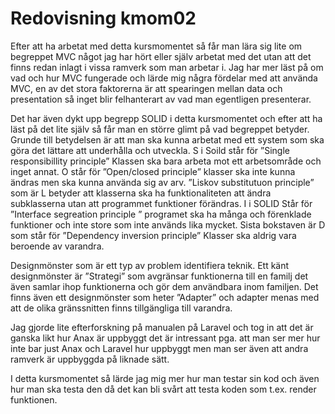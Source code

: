 ---
---
Redovisning kmom02
=========================

Efter att ha arbetat med detta kursmomentet så får man lära sig lite om begreppet MVC något jag har hört eller själv arbetat med det utan att det finns redan inlagt i vissa ramverk som man arbetar i. Jag har mer läst på om vad och hur MVC fungerade och lärde mig några fördelar med att använda MVC, en av det stora faktorerna är att spearingen mellan data och presentation så inget blir felhanterart av vad man egentligen presenterar.

Det har även dykt upp begrepp SOLID i detta kursmomentet och efter att ha läst på det lite själv så får man en större glimt på vad begreppet betyder. Grunde till betydelsen är att man ska kunna arbetat med ett system som ska göra det lättare att underhålla och utveckla. S i Soild står för ”Single responsibillity principle” Klassen ska bara arbeta mot ett arbetsområde och inget annat. O står för ”Open/closed principle” klasser ska inte kunna ändras men ska kunna använda sig av arv. ”Liskov substitutuon principle” som är L betyder att klasserna ska ha funktionaliteten att ändra subklasserna utan att programmet funktioner förändras. I i SOLID Står för ”Interface segreation principle ” programet ska ha många och förenklade funktioner och inte store som inte används lika mycket. Sista bokstaven är D som står för ”Dependency inversion principle” Klasser ska aldrig vara beroende av varandra.

Designmönster som är ett typ av problem identifiera teknik. Ett känt designmönster är ”Strategi” som avgränsar funktionerna till en familj det även samlar ihop funktionerna och gör dem användbara inom familjen. Det finns även ett designmönster som heter ”Adapter” och adapter menas med att de olika gränssnitten finns tillgängliga till varandra.

Jag gjorde lite efterforskning på manualen på Laravel och tog in att det är ganska likt hur Anax är uppbyggt det är intressant pga. att man ser mer hur inte bar just Anax och Laravel hur uppbyggt men man ser även att andra ramverk är uppbyggda på liknade sätt.

I detta kursmomentet så lärde jag mig mer hur man testar sin kod och även hur man ska testa den då det kan bli svårt att testa koden som t.ex. render funktionen.
